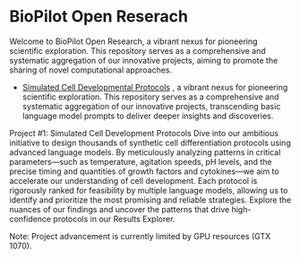# BioPilot Open Reserach

Welcome to BioPilot Open Research, a vibrant nexus for pioneering scientific exploration. This repository serves as a comprehensive and systematic aggregation of our innovative projects, aiming to promote the sharing of novel computational approaches.

- [Simulated Cell Developmental Protocols]([https://github.com/username/project-one](https://github.com/MIKKELLORENZ/simulated_cell_developmental_protocols))
, a vibrant nexus for pioneering scientific exploration. This repository serves as a comprehensive and systematic aggregation of our innovative projects, transcending basic language model prompts to deliver deeper insights and discoveries.

Project #1: Simulated Cell Development Protocols Dive into our ambitious initiative to design thousands of synthetic cell differentiation protocols using advanced language models. By meticulously analyzing patterns in critical parameters—such as temperature, agitation speeds, pH levels, and the precise timing and quantities of growth factors and cytokines—we aim to accelerate our understanding of cell development. Each protocol is rigorously ranked for feasibility by multiple language models, allowing us to identify and prioritize the most promising and reliable strategies. Explore the nuances of our findings and uncover the patterns that drive high-confidence protocols in our Results Explorer.

Note: Project advancement is currently limited by GPU resources (GTX 1070).
